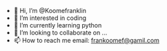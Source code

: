 - 👋 Hi, I’m @Koomefranklin
- 👀 I’m interested in coding
- 🌱 I’m currently learning python
- 💞️ I’m looking to collaborate on ...
- 📫 How to reach me email: frankoomef@gamil.com

<!---
Koomefranklin/Koomefranklin is a ✨ special ✨ repository because its `README.md` (this file) appears on your GitHub profile.
You can click the Preview link to take a look at your changes.
--->
